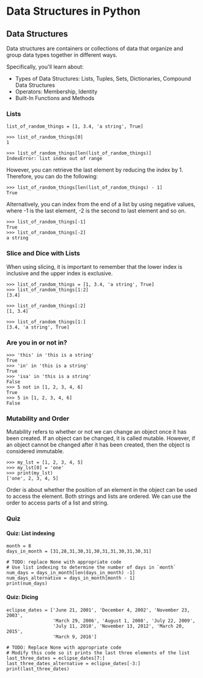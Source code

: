 # Data Structures in Python

## Data Structures 

Data structures are containers or collections of data that organize and group data types together in different ways.

Specifically, you'll learn about:

- Types of Data Structures: Lists, Tuples, Sets, Dictionaries, Compound Data Structures
- Operators: Membership, Identity
- Built-In Functions and Methods


### Lists
```
list_of_random_things = [1, 3.4, 'a string', True]

>>> list_of_random_things[0]
1

>>> list_of_random_things[len(list_of_random_things)] 
IndexError: list index out of range
```

However, you can retrieve the last element by reducing the index by 1. Therefore, you can do the following:
```
>>> list_of_random_things[len(list_of_random_things) - 1] 
True
```

Alternatively, you can index from the end of a list by using negative values, where -1 is the last element, -2 is the second to last element and so on.
```
>>> list_of_random_things[-1] 
True
>>> list_of_random_things[-2] 
a string
```


### Slice and Dice with Lists
When using slicing, it is important to remember that the lower index is inclusive and the upper index is exclusive.
```
>>> list_of_random_things = [1, 3.4, 'a string', True]
>>> list_of_random_things[1:2]
[3.4]
```
```
>>> list_of_random_things[:2]
[1, 3.4]
```

```
>>> list_of_random_things[1:]
[3.4, 'a string', True]
```

### Are you in or not in? 
```
>>> 'this' in 'this is a string'
True
>>> 'in' in 'this is a string'
True
>>> 'isa' in 'this is a string'
False
>>> 5 not in [1, 2, 3, 4, 6]
True
>>> 5 in [1, 2, 3, 4, 6]
False
```

### Mutability and Order

Mutability refers to whether or not we can change an object once it has been created. If an object can be changed, it is called mutable. However, if an object cannot be changed after it has been created, then the object is considered immutable.

```
>>> my_lst = [1, 2, 3, 4, 5]
>>> my_lst[0] = 'one'
>>> print(my_lst)
['one', 2, 3, 4, 5]
```

Order is about whether the position of an element in the object can be used to access the element. Both strings and lists are ordered. We can use the order to access parts of a list and string.

### Quiz
#### Quiz: List indexing
```
month = 8
days_in_month = [31,28,31,30,31,30,31,31,30,31,30,31]

# TODO: replace None with appropriate code
# Use list indexing to determine the number of days in `month`
num_days = days_in_month[len(days_in_month) -1]
num_days_alternative = days_in_month[month - 1]
print(num_days)
```

#### Quiz: Dicing
```
eclipse_dates = ['June 21, 2001', 'December 4, 2002', 'November 23, 2003',
                 'March 29, 2006', 'August 1, 2008', 'July 22, 2009',
                 'July 11, 2010', 'November 13, 2012', 'March 20, 2015',
                 'March 9, 2016']          
                 
# TODO: Replace None with appropriate code
# Modify this code so it prints the last three elements of the list
last_three_dates = eclipse_dates[7:]
last_three_dates_alternative = eclipse_dates[-3:]
print(last_three_dates)
```